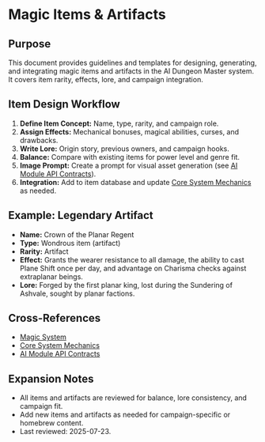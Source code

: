 
# Magic Items & Artifacts

## Purpose

This document provides guidelines and templates for designing, generating, and integrating magic items and artifacts in the AI Dungeon Master system. It covers item rarity, effects, lore, and campaign integration.

## Item Design Workflow

1. **Define Item Concept:** Name, type, rarity, and campaign role.
2. **Assign Effects:** Mechanical bonuses, magical abilities, curses, and drawbacks.
3. **Write Lore:** Origin story, previous owners, and campaign hooks.
4. **Balance:** Compare with existing items for power level and genre fit.
5. **Image Prompt:** Create a prompt for visual asset generation (see [AI Module API Contracts](ai-module-api-contracts.md)).
6. **Integration:** Add to item database and update [Core System Mechanics](core-system-mechanics.md) as needed.

## Example: Legendary Artifact

- **Name:** Crown of the Planar Regent
- **Type:** Wondrous item (artifact)
- **Rarity:** Artifact
- **Effect:** Grants the wearer resistance to all damage, the ability to cast Plane Shift once per day, and advantage on Charisma checks against extraplanar beings.
- **Lore:** Forged by the first planar king, lost during the Sundering of Ashvale, sought by planar factions.

## Cross-References

- [Magic System](magic-system.md)
- [Core System Mechanics](core-system-mechanics.md)
- [AI Module API Contracts](ai-module-api-contracts.md)

## Expansion Notes

- All items and artifacts are reviewed for balance, lore consistency, and campaign fit.
- Add new items and artifacts as needed for campaign-specific or homebrew content.
- Last reviewed: 2025-07-23.
